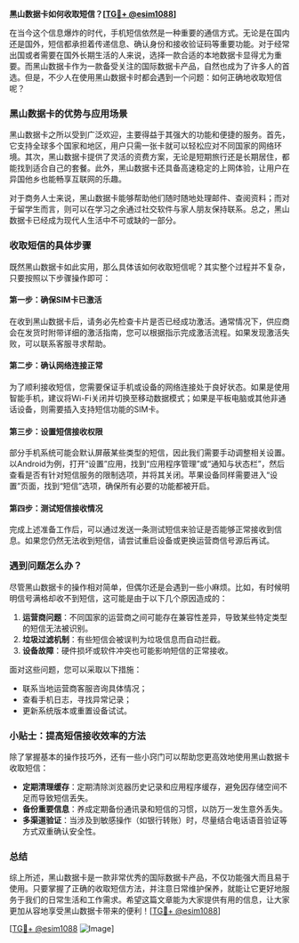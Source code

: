 **黑山数据卡如何收取短信？[[TG💪+ @esim1088](https://t.me/s/esim1088)]**

在当今这个信息爆炸的时代，手机短信依然是一种重要的通信方式。无论是在国内还是国外，短信都承担着传递信息、确认身份和接收验证码等重要功能。对于经常出国或者需要在国外长期生活的人来说，选择一款合适的本地数据卡显得尤为重要。而黑山数据卡作为一款备受关注的国际数据卡产品，自然也成为了许多人的首选。但是，不少人在使用黑山数据卡时都会遇到一个问题：如何正确地收取短信呢？

### 黑山数据卡的优势与应用场景

黑山数据卡之所以受到广泛欢迎，主要得益于其强大的功能和便捷的服务。首先，它支持全球多个国家和地区，用户只需一张卡就可以轻松应对不同国家的网络环境。其次，黑山数据卡提供了灵活的资费方案，无论是短期旅行还是长期居住，都能找到适合自己的套餐。此外，黑山数据卡还具备高速稳定的上网体验，让用户在异国他乡也能畅享互联网的乐趣。

对于商务人士来说，黑山数据卡能够帮助他们随时随地处理邮件、查阅资料；而对于留学生而言，则可以在学习之余通过社交软件与家人朋友保持联系。总之，黑山数据卡已经成为现代人生活中不可或缺的一部分。

### 收取短信的具体步骤

既然黑山数据卡如此实用，那么具体该如何收取短信呢？其实整个过程并不复杂，只要按照以下步骤操作即可：

#### 第一步：确保SIM卡已激活
在收到黑山数据卡后，请务必先检查卡片是否已经成功激活。通常情况下，供应商会在发货时附带详细的激活指南，您可以根据指示完成激活流程。如果发现激活失败，可以联系客服寻求帮助。

#### 第二步：确认网络连接正常
为了顺利接收短信，您需要保证手机或设备的网络连接处于良好状态。如果是使用智能手机，建议将Wi-Fi关闭并切换至移动数据模式；如果是平板电脑或其他非通话设备，则需要插入支持短信功能的SIM卡。

#### 第三步：设置短信接收权限
部分手机系统可能会默认屏蔽某些类型的短信，因此我们需要手动调整相关设置。以Android为例，打开“设置”应用，找到“应用程序管理”或“通知与状态栏”，然后查看是否有针对短信服务的限制选项，并将其关闭。苹果设备同样需要进入“设置”页面，找到“短信”选项，确保所有必要的功能都被开启。

#### 第四步：测试短信接收情况
完成上述准备工作后，可以通过发送一条测试短信来验证是否能够正常接收到信息。如果您仍然无法收到短信，请尝试重启设备或更换运营商信号源后再试。

### 遇到问题怎么办？

尽管黑山数据卡的操作相对简单，但偶尔还是会遇到一些小麻烦。比如，有时候明明信号满格却收不到短信，这可能是由于以下几个原因造成的：

1. **运营商问题**：不同国家的运营商之间可能存在兼容性差异，导致某些特定类型的短信无法被识别。
2. **垃圾过滤机制**：有些短信会被误判为垃圾信息而自动拦截。
3. **设备故障**：硬件损坏或软件冲突也可能影响短信的正常接收。

面对这些问题，您可以采取以下措施：
- 联系当地运营商客服咨询具体情况；
- 查看手机日志，寻找异常记录；
- 更新系统版本或重置设备试试。

### 小贴士：提高短信接收效率的方法

除了掌握基本的操作技巧外，还有一些小窍门可以帮助您更高效地使用黑山数据卡收取短信：

- **定期清理缓存**：定期清除浏览器历史记录和应用程序缓存，避免因存储空间不足而导致短信丢失。
- **备份重要信息**：养成定期备份通讯录和短信的习惯，以防万一发生意外丢失。
- **多渠道验证**：当涉及到敏感操作（如银行转账）时，尽量结合电话语音验证等方式双重确认安全性。

### 总结

综上所述，黑山数据卡是一款非常优秀的国际数据卡产品，不仅功能强大而且易于使用。只要掌握了正确的收取短信方法，并注意日常维护保养，就能让它更好地服务于我们的日常生活和工作需求。希望这篇文章能为大家提供有用的信息，让大家更加从容地享受黑山数据卡带来的便利！[[TG💪+ @esim1088](https://t.me/s/esim1088)]

[[TG💪+ @esim1088](https://t.me/s/esim1088) ![Image](https://i.postimg.cc/4NQfJmqS/Snipaste-2025-05-13-00-14-12.png)]